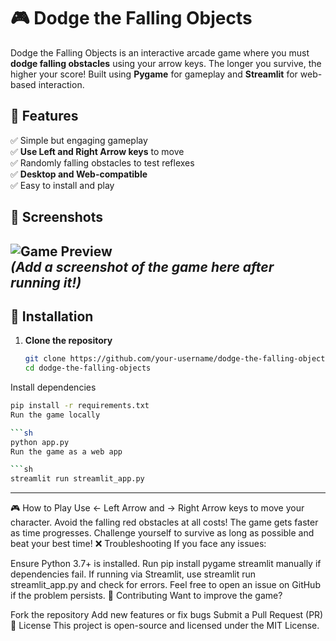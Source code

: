 # 🎮 Dodge the Falling Objects

Dodge the Falling Objects is an interactive arcade game where you must **dodge falling obstacles** using your arrow keys. The longer you survive, the higher your score! Built using **Pygame** for gameplay and **Streamlit** for web-based interaction.

## 🚀 Features
✅ Simple but engaging gameplay  
✅ **Use Left and Right Arrow keys** to move  
✅ Randomly falling obstacles to test reflexes  
✅ **Desktop and Web-compatible**  
✅ Easy to install and play  

## 📸 Screenshots
![Game Preview](images/game_screenshot.png)  
*(Add a screenshot of the game here after running it!)*  
---

## 🔧 Installation

1. **Clone the repository**  
   ```sh
   git clone https://github.com/your-username/dodge-the-falling-objects.git
   cd dodge-the-falling-objects
Install dependencies

   ```sh
  pip install -r requirements.txt
  Run the game locally

   ```sh
  python app.py
  Run the game as a web app

   ```sh
  streamlit run streamlit_app.py

```
---
🎮 How to Play
Use ← Left Arrow and → Right Arrow keys to move your character.
Avoid the falling red obstacles at all costs!
The game gets faster as time progresses.
Challenge yourself to survive as long as possible and beat your best time!
❌ Troubleshooting
If you face any issues:

Ensure Python 3.7+ is installed.
Run pip install pygame streamlit manually if dependencies fail.
If running via Streamlit, use streamlit run streamlit_app.py and check for errors.
Feel free to open an issue on GitHub if the problem persists.
🤝 Contributing
Want to improve the game?

Fork the repository
Add new features or fix bugs
Submit a Pull Request (PR)
📜 License
This project is open-source and licensed under the MIT License.
